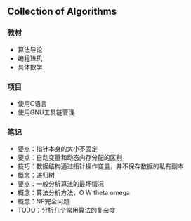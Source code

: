 ## Collection of Algorithms

### 教材

- 算法导论
- 编程珠玑
- 具体数学

### 项目

- 使用C语言
- 使用GNU工具链管理

### 笔记

- 要点：指针本身的大小不固定
- 要点：自动变量和动态内存分配的区别
- 技巧：数据结构通过指针操作变量，并不保存数据的私有副本
- 概念：递归树
- 要点：一般分析算法的最坏情况
- 概念：算法分析方法，O W theta omega
- 概念：NP完全问题
- TODO：分析几个常用算法的复杂度
